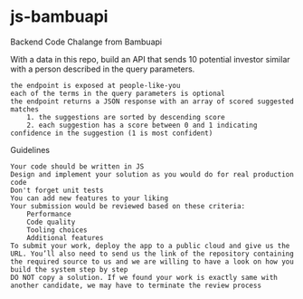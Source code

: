 # js-bambuapi
Backend Code Chalange from Bambuapi

With a data in this repo, build an API that sends 10 potential investor similar with a person described in the query parameters.

    the endpoint is exposed at people-like-you
    each of the terms in the query parameters is optional
    the endpoint returns a JSON response with an array of scored suggested matches
        1. the suggestions are sorted by descending score
        2. each suggestion has a score between 0 and 1 indicating confidence in the suggestion (1 is most confident)


Guidelines

    Your code should be written in JS
    Design and implement your solution as you would do for real production code
    Don't forget unit tests
    You can add new features to your liking
    Your submission would be reviewed based on these criteria:
        Performance
        Code quality
        Tooling choices
        Additional features
    To submit your work, deploy the app to a public cloud and give us the URL. You’ll also need to send us the link of the repository containing the required source to us and we are willing to have a look on how you build the system step by step
    DO NOT copy a solution. If we found your work is exactly same with another candidate, we may have to terminate the review process
